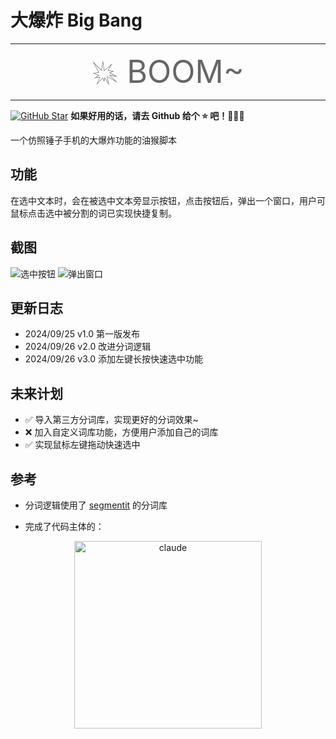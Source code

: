 # 大爆炸 Big Bang

---

<div style="text-align: center;font-size: 50px;color: #666666">💥 BOOM~</div>

---

[![GitHub Star](https://img.shields.io/github/stars/susmouse/big-bang.svg?style=flat-square&label=Star&color=4285dd&logo=github)](https://github.com/susmouse/big-bang/)
**如果好用的话，请去 Github 给个 ⭐ 吧！🥺🥺🥺**

一个仿照锤子手机的大爆炸功能的油猴脚本

## 功能

在选中文本时，会在被选中文本旁显示按钮，点击按钮后，弹出一个窗口，用户可鼠标点击选中被分割的词已实现快捷复制。

## 截图

![选中按钮](https://s2.loli.net/2024/09/26/dYo9hxR3qeZrf8c.png)
![弹出窗口](https://s2.loli.net/2024/09/26/DjoT3LfGdneacYx.png)

## 更新日志

- 2024/09/25 v1.0 第一版发布
- 2024/09/26 v2.0 改进分词逻辑
- 2024/09/26 v3.0 添加左键长按快速选中功能

## 未来计划

- ✅ 导入第三方分词库，实现更好的分词效果~
- ❌ 加入自定义词库功能，方便用户添加自己的词库
- ✅ 实现鼠标左键拖动快速选中

## 参考

- 分词逻辑使用了 [segmentit](https://github.com/linonetwo/segmentit) 的分词库

- 完成了代码主体的：
<div style="text-align: center;">
  <img src="https://s2.loli.net/2024/09/25/NCuyiSR7A4YPqWU.png" width="300px" alt="claude">
</div>
